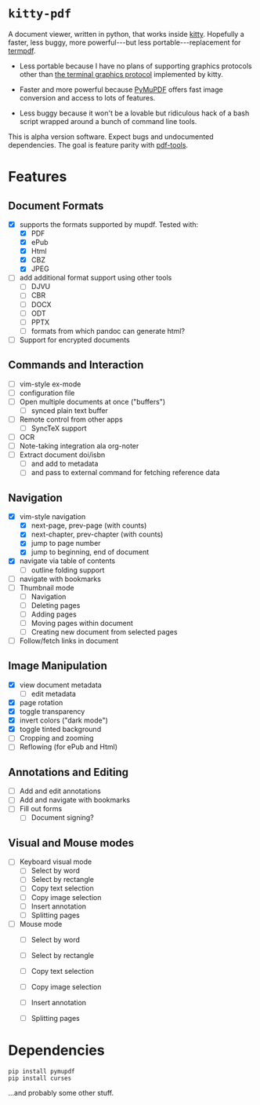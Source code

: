 # `kitty-pdf`

A document viewer, written in python, that works inside
[kitty](https://sw.kovidgoyal.net/kitty/). Hopefully a faster, less buggy,
more powerful---but less portable---replacement for
[termpdf](https://github.com/dsanson/termpdf).

-   Less portable because I have no plans of supporting graphics protocols
    other than [the terminal graphics
    protocol](https://sw.kovidgoyal.net/kitty/graphics-protocol.html)
    implemented by kitty.

-   Faster and more powerful because [PyMuPDF](https://pymupdf.readthedocs.io/) offers
    fast image conversion and access to lots of features.

-   Less buggy because it won't be a lovable but ridiculous hack of a bash script wrapped
    around a bunch of command line tools.

This is alpha version software. Expect bugs and undocumented dependencies. The
goal is feature parity with [pdf-tools](https://github.com/politza/pdf-tools).

# Features

## Document Formats

-   [x] supports the formats supported by mupdf. Tested with:
    -   [x] PDF
    -   [x] ePub
    -   [x] Html
    -   [x] CBZ
    -   [x] JPEG
-   [ ] add additional format support using other tools
    -   [ ] DJVU
    -   [ ] CBR
    -   [ ] DOCX 
    -   [ ] ODT
    -   [ ] PPTX
    -   [ ] formats from which pandoc can generate html?
-   [ ] Support for encrypted documents

## Commands and Interaction

-   [ ] vim-style ex-mode
-   [ ] configuration file
-   [ ] Open multiple documents at once ("buffers")
    -   [ ] synced plain text buffer
-   [ ] Remote control from other apps
    -   [ ] SyncTeX support
-   [ ] OCR
-   [ ] Note-taking integration ala org-noter
-   [ ] Extract document doi/isbn
    -   [ ] and add to metadata
    -   [ ] and pass to external command for fetching reference data 

## Navigation 

-   [x] vim-style navigation
    -   [x] next-page, prev-page (with counts)
    -   [x] next-chapter, prev-chapter (with counts)
    -   [x] jump to page number
    -   [x] jump to beginning, end of document
-   [x] navigate via table of contents
    -   [ ] outline folding support
-   [ ]  navigate with bookmarks
-   [ ] Thumbnail mode
    -   [ ] Navigation
    -   [ ] Deleting pages
    -   [ ] Adding pages
    -   [ ] Moving pages within document
    -   [ ] Creating new document from selected pages
-   [ ] Follow/fetch links in document

## Image Manipulation

-   [x] view document metadata
    - [ ] edit metadata
-   [x] page rotation
-   [x] toggle transparency
-   [x] invert colors ("dark mode")
-   [x] toggle tinted background
-   [ ] Cropping and zooming
-   [ ] Reflowing (for ePub and Html)

## Annotations and Editing

-   [ ] Add and edit annotations
-   [ ] Add and navigate with bookmarks
-   [ ] Fill out forms
    -   [ ] Document signing?

## Visual and Mouse modes

-   [ ] Keyboard visual mode
    -   [ ] Select by word
    -   [ ] Select by rectangle
    -   [ ] Copy text selection
    -   [ ] Copy image selection
    -   [ ] Insert annotation
    -   [ ] Splitting pages
-   [ ] Mouse mode
    -   [ ] Select by word
    -   [ ] Select by rectangle
    -   [ ] Copy text selection
    -   [ ] Copy image selection
    -   [ ] Insert annotation
    -   [ ] Splitting pages


# Dependencies

```
pip install pymupdf
pip install curses
```

...and probably some other stuff. 


